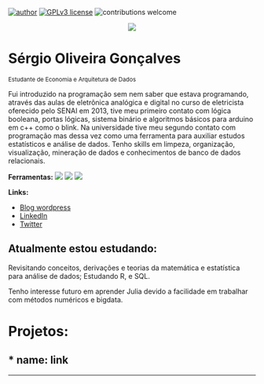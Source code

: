 
<!--
**goncalves-sergio/goncalves-sergio** is a ✨ _special_ ✨ repository because its `README.md` (this file) appears on your GitHub profile.
-->


[![author](https://img.shields.io/badge/author-SergioGoncalves-red.svg)](https://www.linkedin.com/in/sérgio-gonçalves-/)  [![GPLv3 license](https://img.shields.io/badge/License-GPLv3-blue.svg)](http://perso.crans.org/besson/LICENSE.html) ![contributions welcome](https://img.shields.io/badge/contributions-welcome-brightgreen.svg?style=flat)

<p align="center">
  <img src="banner2.png" >
</p>

# Sérgio Oliveira Gonçalves
<sub> Estudante de Economia e Arquitetura de Dados </sub>

Fui introduzido na programação sem nem saber que estava programando, através das aulas de eletrônica analógica e digital no curso de eletricista oferecido pelo SENAI em 2013, tive meu primeiro contato com lógica booleana, portas lógicas, sistema binário e algoritmos básicos para arduino em c++ como o blink. Na universidade tive meu segundo contato com programação mas dessa vez como uma ferramenta para auxiliar estudos estatísticos e análise de dados. Tenho skills em limpeza, organização, visualização, mineração de dados e conhecimentos de banco de dados relacionais.

**Ferramentas:** ![](https://camo.githubusercontent.com/bd16a09c0ea9b0b7ee8766d187db73f61d5ec35a3c5499119b4d3003c1ee546a/68747470733a2f2f696d672e736869656c64732e696f2f62616467652f2d4d7953514c2d3333333333333f7374796c653d666c6174266c6f676f3d6d7973716c)
[![](https://camo.githubusercontent.com/ef8322f0e8a00363aa173e32b66c126f883ec5323898374a755841adf433739e/68747470733a2f2f696d672e736869656c64732e696f2f62616467652f522d3237364443333f7374796c653d666f722d7468652d6261646765266c6f676f3d72266c6f676f436f6c6f723d7768697465)](https://www.r-project.org/) 
![](https://camo.githubusercontent.com/53b1030248fd0f64a5b70e56819acd0c8caadcd302335cbf0e4367a6c1603b65/68747470733a2f2f696d672e736869656c64732e696f2f62616467652f506f77657242492d4632433831313f7374796c653d666f722d7468652d6261646765266c6f676f3d506f7765722532304249266c6f676f436f6c6f723d7768697465)



**Links:**
* [Blog wordpress](http://lnversoes.wordpress.com)
* [LinkedIn](https://www.linkedin.com/in/sérgio-gonçalves-)
* [Twitter](https://www.twitter.com/seer_goncalves)

## Atualmente estou estudando:

Revisitando conceitos, derivações e teorias da matemática e estatística para análise de dados; Estudando R, e SQL. 

Tenho interesse futuro em aprender Julia devido a facilidade em trabalhar com métodos numéricos e bigdata. 

# Projetos:


## * **name:** link




---
